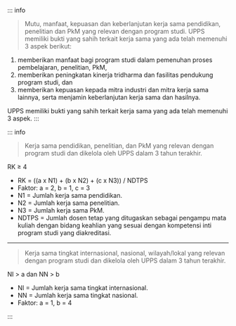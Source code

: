 ::: info

> Mutu, manfaat, kepuasan dan keberlanjutan kerja sama pendidikan, penelitian dan PkM yang relevan dengan program studi. UPPS memiliki bukti yang sahih terkait kerja sama yang ada telah memenuhi 3 aspek berikut:

1. memberikan manfaat bagi program studi dalam pemenuhan proses pembelajaran, penelitian, PkM,
1. memberikan peningkatan kinerja tridharma dan fasilitas pendukung program studi, dan
1. memberikan kepuasan kepada mitra industri dan mitra kerja sama lainnya, serta menjamin keberlanjutan kerja sama dan hasilnya.

UPPS memiliki bukti yang sahih terkait kerja sama yang ada telah memenuhi 3 aspek.
:::

::: info

> Kerja sama pendidikan, penelitian, dan PkM yang relevan dengan program studi dan dikelola oleh UPPS dalam 3 tahun terakhir.

RK ≥ 4

- RK = ((a x N1) + (b x N2) + (c x N3)) / NDTPS
- Faktor: a = 2, b = 1, c = 3
- N1 = Jumlah kerja sama pendidikan.
- N2 = Jumlah kerja sama penelitian.
- N3 = Jumlah kerja sama PkM.
- NDTPS = Jumlah dosen tetap yang ditugaskan sebagai pengampu mata kuliah dengan bidang keahlian yang sesuai dengan kompetensi inti program studi yang diakreditasi.

---

> Kerja sama tingkat internasional, nasional, wilayah/lokal yang relevan dengan program studi dan dikelola oleh UPPS dalam 3 tahun terakhir.

NI > a dan NN > b

- NI = Jumlah kerja sama tingkat internasional.
- NN = Jumlah kerja sama tingkat nasional.
- Faktor: a = 1, b = 4

:::
